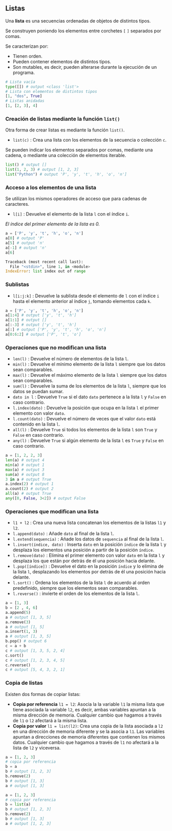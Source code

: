 
## Listas

Una **lista** es una secuencias ordenadas de objetos de distintos tipos.

Se construyen poniendo los elementos entre corchetes `[`  `]` separados por comas.

Se caracterizan por:

- Tienen orden.
- Pueden contener elementos de distintos tipos.
- Son mutables, es decir, pueden alterarse durante la ejecución de un programa.

```python linenums="1"
# Lista vacía
type([]) # output <class 'list'>
# Lista con elementos de distintos tipos
[1, "dos", True]
# Listas anidadas
[1, [2, 3], 4]
```

### Creación de listas mediante la función `list()`

Otra forma de crear listas es mediante la función `list()`.

- `list(c)` : Crea una lista con los elementos de la secuencia o colección `c`.

Se pueden indicar los elementos separados por comas, mediante una cadena, o mediante una colección de elementos iterable.

```python linenums="1"
list() # output []
list(1, 2, 3) # output [1, 2, 3]
list("Python") # output 'P', 'y', 't', 'h', 'o', 'n']
```

### Acceso a los elementos de una lista

Se utilizan los mismos operadores de acceso que para cadenas de caracteres.

- `l[i]` : Devuelve el elemento de la lista `l` con el índice `i`.

<i class="fa fa-exclamation-triangle" style="color:red;"></i> _El índice del primer elemento de la lista es 0._

```python linenums="1"
a = ['P', 'y', 't', 'h', 'o', 'n']
a[0] # output 'P'
a[5] # output 'n'
a[-1] # output 'n'
a[6]
```
```python 
Traceback (most recent call last):
  File "<stdin>", line 1, in <module>
IndexError: list index out of range

```

### Sublistas

- `l[i:j:k]` : Devuelve la sublista desde el elemento de `l` con el índice `i` hasta el elemento anterior al índice `j`, tomando elementos cada `k`.

```python linenums="1"
a = ['P', 'y', 't', 'h', 'o', 'n']
a[1:4] # output ['y', 't', 'h']
a[1:1] # output []
a[:-3] # output ['y', 't', 'h']
a[:] # output ['P', 'y', 't', 'h', 'o', 'n']
a[0:6:2] # output ['P', 't', 'o']
```

### Operaciones que no modifican una lista

- `len(l)` : Devuelve el número de elementos de la lista `l`.
- `min(l)` : Devuelve el mínimo elemento de la lista `l` siempre que los datos sean comparables.
- `max(l)` : Devuelve el máximo elemento de la lista `l` siempre que los datos sean comparables.
- `sum(l)` : Devuelve la suma de los elementos de la lista `l`, siempre que los datos se puedan sumar.
- `dato in l` : Devuelve `True` si el dato `dato` pertenece a la lista `l` y `False` en caso contrario.
- `l.index(dato)` : Devuelve la posición que ocupa en la lista `l` el primer elemento con valor `dato`.
- `l.count(dato)` : Devuelve el número de veces que el valor `dato` está contenido en la lista `l`.
- `all(l)` : Devuelve `True` si todos los elementos de la lista `l` son `True` y `False` en caso contrario.
- `any(l)` : Devuelve `True` si algún elemento de la lista `l` es `True` y `False` en caso contrario.

```python linenums="1"
a = [1, 2, 2, 3]
len(a) # output 4
min(a) # output 1
max(a) # output 3
sum(a) # output 8
3 in a # output True
a.index(2) # output 1
a.count(2) # output 2
all(a) # output True
any([0, False, 3<2]) # output False
```

### Operaciones que modifican una lista

- `l1 + l2` : Crea una nueva lista concatenan los elementos de la listas `l1` y `l2`.
- `l.append(dato)` : Añade `dato` al final de la lista `l`. 
- `l.extend(sequencia)` : Añade los datos de `sequencia` al final de la lista `l`.
- `l.insert(índice, dato)` : Inserta `dato` en la posición `índice` de la lista `l` y desplaza los elementos una posición a partir de la posición `índice`.
- `l.remove(dato)` : Elimina el primer elemento con valor `dato` en la lista `l` y desplaza los que están por detrás de él una posición hacia delante.
- `l.pop([índice])` : Devuelve el dato en la posición `índice` y lo elimina de la lista `l`, desplazando los elementos por detrás de él una posición hacia delante.
- `l.sort()` : Ordena los elementos de la lista `l` de acuerdo al orden predefinido, siempre que los elementos sean comparables.
- `l.reverse()` : invierte el orden de los elementos de la lista `l`.

```python linenums="1"
a = [1, 3]
b = [2 , 4, 6]
a.append(5)
a # output [1, 3, 5]
a.remove(3)
a # output [1, 5]
a.insert(1, 3)
a # output [1, 3, 5]
b.pop() # output 6
c = a + b
c # output [1, 3, 5, 2, 4]
c.sort()
c # output [1, 2, 3, 4, 5]
c.reverse()
c # output [5, 4, 3, 2, 1]
```

### Copia de listas

Existen dos formas de copiar listas:

- **Copia por referencia** `l1 = l2`: Asocia la la variable `l1` la misma lista que tiene asociada la variable `l2`, es decir, ambas variables apuntan a la misma dirección de memoria. Cualquier cambio que hagamos a través de `l1` o `l2` afectará a la misma lista.
- **Copia por valor** `l1 = list(l2)`: Crea una copia de la lista asociada a `l2` en una dirección de memoria diferente y se la asocia a `l1`. Las variables apuntan a direcciones de memoria diferentes que contienen los mismos datos. Cualquier cambio que hagamos a través de `l1` no afectará a la lista de `l2` y viceversa.

```python linenums="1"
a = [1, 2, 3]
# copia por referencia
b = a
b # output [1, 2, 3]
b.remove(2)
b # output [1, 3]
a # output [1, 3]
```

```python linenums="1"
a = [1, 2, 3]
# copia por referencia
b = list(a)
b # output [1, 2, 3]
b.remove(2)
b # output [1, 3]
a # output [1, 2, 3]
```